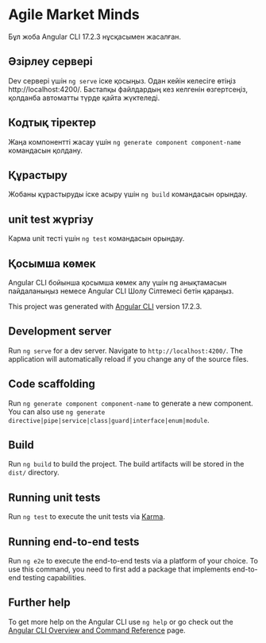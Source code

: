 # Agile Market Minds

Бұл жоба Angular CLI 17.2.3 нұсқасымен жасалған.

## Әзірлеу сервері
Dev сервері үшін `ng serve` іске қосыңыз. Одан кейін келесіге өтіңіз http://localhost:4200/. Бастапқы файлдардың кез келгенін өзгертсеңіз, қолданба автоматты түрде қайта жүктеледі.

## Кодтық тіректер
Жаңа компонентті жасау үшін `ng generate component component-name` командасын қолдану.

## Құрастыру
Жобаны құрастыруды іске асыру үшін `ng build` командасын орындау. 

## unit test жүргізу
Карма unit тесті үшін `ng test` командасын орындау.

## Қосымша көмек
Angular CLI бойынша қосымша көмек алу үшін ng анықтамасын пайдаланыңыз немесе Angular CLI Шолу Сілтемесі бетін қараңыз.

This project was generated with [Angular CLI](https://github.com/angular/angular-cli) version 17.2.3.

## Development server

Run `ng serve` for a dev server. Navigate to `http://localhost:4200/`. The application will automatically reload if you change any of the source files.

## Code scaffolding

Run `ng generate component component-name` to generate a new component. You can also use `ng generate directive|pipe|service|class|guard|interface|enum|module`.

## Build

Run `ng build` to build the project. The build artifacts will be stored in the `dist/` directory.

## Running unit tests

Run `ng test` to execute the unit tests via [Karma](https://karma-runner.github.io).

## Running end-to-end tests

Run `ng e2e` to execute the end-to-end tests via a platform of your choice. To use this command, you need to first add a package that implements end-to-end testing capabilities.

## Further help

To get more help on the Angular CLI use `ng help` or go check out the [Angular CLI Overview and Command Reference](https://angular.io/cli) page.

